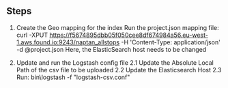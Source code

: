 ## Steps

1. Create the Geo mapping for the index
Run the project.json mapping file: curl -XPUT https://f5674895dbb05f050cee8df674984a56.eu-west-1.aws.found.io:9243/naptan_allstops -H 'Content-Type: application/json' -d @project.json
Here, the ElasticSearch host needs to be changed

2. Update and run the Logstash config file
2.1 Update the Absolute Local Path of the csv file to be uploaded
2.2 Update the Elasticsearch Host
2.3 Run: bin\logstash -f "logstash-csv.conf"
